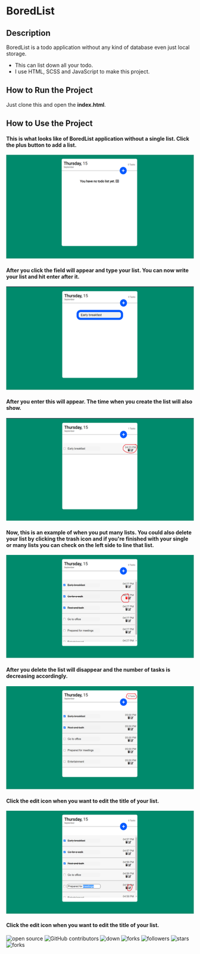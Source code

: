 # BoredList

## Description
BoredList is a todo application without any kind of database even just local storage.

- This can list down all your todo.
- I use HTML, SCSS and JavaScript to make this project.

## How to Run the Project
Just clone this and open the **index.html**.

## How to Use the Project
#### This is what looks like of BoredList application without a single list. Click the plus button to add a list.
![none](screenshots/1.png?raw=true)
#### After you click the field will appear and type your list. You can now write your list and hit enter after it.
![none](screenshots/4.png?raw=true)
#### After you enter this will appear. The time when you create the list will also show. 
![none](screenshots/3.png?raw=true)
#### Now, this is an example of when you put many lists. You could also delete your list by clicking the trash icon and if you're finished with your single or many lists you can check on the left side to line that list.
![none](screenshots/5.png?raw=true)
#### After you delete the list will disappear and the number of tasks is decreasing accordingly.
![none](screenshots/6.png?raw=true)
#### Click the edit icon when you want to edit the title of your list.
![none](screenshots/8.png?raw=true)
#### Click the edit icon when you want to edit the title of your list.

![open source](https://img.shields.io/badge/Open%20Source-%F0%9F%92%9A-white)
![GitHub contributors](https://img.shields.io/github/contributors/Llanz-dev/BoredList)
![down](https://img.shields.io/github/downloads/Llanz-dev/BoredList/total)
![forks](https://img.shields.io/github/last-commit/Llanz-dev/BoredList)
![followers](https://img.shields.io/github/followers/Llanz-dev?style=social)
![stars](https://img.shields.io/github/stars/Llanz-dev?style=social)
![forks](https://img.shields.io/github/forks/Llanz-dev/BoredList?style=social)
